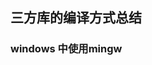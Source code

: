 <!--
 * @Descripttion: 
 * @version: 
 * @Author: Yueyang
 * @email: 1700695611@qq.com
 * @Date: 2020-10-27 16:24:49
 * @LastEditors: Yueyang
 * @LastEditTime: 2020-11-01 02:06:18
-->
## 三方库的编译方式总结

### windows 中使用mingw